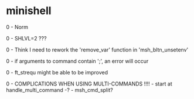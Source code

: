 # minishell

0	-	Norm

0	-	SHLVL=2 ???



0	-	Think I need to rework the 'remove_var' function in 'msh_bltn_unsetenv'

0	-	if arguments to command contain ';', an error will occur

0	-	ft_strequ might be able to be improved


0	-	COMPLICATIONS WHEN USING MULTI-COMMANDS !!!!
		- start at handle_multi_command -?
		- msh_cmd_split?
